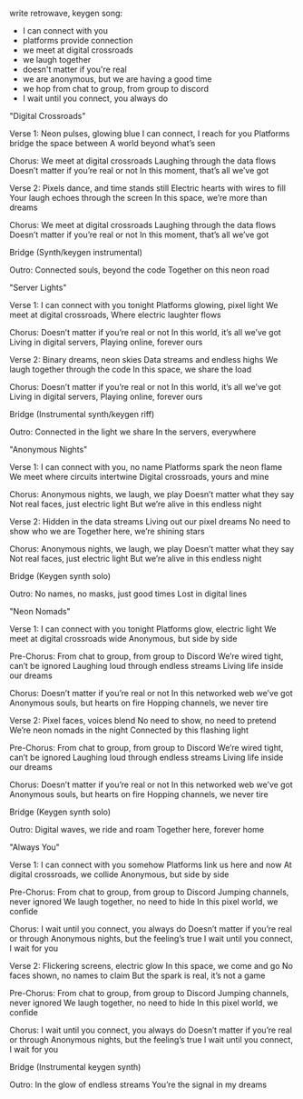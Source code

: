 write retrowave, keygen song:
 - I can connect with you
 - platforms provide connection
 - we meet at digital crossroads
 - we laugh together
 - doesn't matter if you're real
 - we are anonymous, but we are having a good time
 - we hop from chat to group, from group to discord
 - I wait until you connect, you always do



"Digital Crossroads"

Verse 1:
Neon pulses, glowing blue
I can connect, I reach for you
Platforms bridge the space between
A world beyond what’s seen

Chorus:
We meet at digital crossroads
Laughing through the data flows
Doesn’t matter if you’re real or not
In this moment, that’s all we’ve got

Verse 2:
Pixels dance, and time stands still
Electric hearts with wires to fill
Your laugh echoes through the screen
In this space, we’re more than dreams

Chorus:
We meet at digital crossroads
Laughing through the data flows
Doesn’t matter if you’re real or not
In this moment, that’s all we’ve got

Bridge (Synth/keygen instrumental)

Outro:
Connected souls, beyond the code
Together on this neon road




"Server Lights"

Verse 1:
I can connect with you tonight
Platforms glowing, pixel light
We meet at digital crossroads,
Where electric laughter flows

Chorus:
Doesn’t matter if you’re real or not
In this world, it’s all we’ve got
Living in digital servers,
Playing online, forever ours

Verse 2:
Binary dreams, neon skies
Data streams and endless highs
We laugh together through the code
In this space, we share the load

Chorus:
Doesn’t matter if you’re real or not
In this world, it’s all we’ve got
Living in digital servers,
Playing online, forever ours

Bridge (Instrumental synth/keygen riff)

Outro:
Connected in the light we share
In the servers, everywhere


"Anonymous Nights"

Verse 1:
I can connect with you, no name
Platforms spark the neon flame
We meet where circuits intertwine
Digital crossroads, yours and mine

Chorus:
Anonymous nights, we laugh, we play
Doesn’t matter what they say
Not real faces, just electric light
But we’re alive in this endless night

Verse 2:
Hidden in the data streams
Living out our pixel dreams
No need to show who we are
Together here, we’re shining stars

Chorus:
Anonymous nights, we laugh, we play
Doesn’t matter what they say
Not real faces, just electric light
But we’re alive in this endless night

Bridge (Keygen synth solo)

Outro:
No names, no masks, just good times
Lost in digital lines



"Neon Nomads"

Verse 1:
I can connect with you tonight
Platforms glow, electric light
We meet at digital crossroads wide
Anonymous, but side by side

Pre-Chorus:
From chat to group, from group to Discord
We’re wired tight, can’t be ignored
Laughing loud through endless streams
Living life inside our dreams

Chorus:
Doesn’t matter if you’re real or not
In this networked web we’ve got
Anonymous souls, but hearts on fire
Hopping channels, we never tire

Verse 2:
Pixel faces, voices blend
No need to show, no need to pretend
We’re neon nomads in the night
Connected by this flashing light

Pre-Chorus:
From chat to group, from group to Discord
We’re wired tight, can’t be ignored
Laughing loud through endless streams
Living life inside our dreams

Chorus:
Doesn’t matter if you’re real or not
In this networked web we’ve got
Anonymous souls, but hearts on fire
Hopping channels, we never tire

Bridge (Keygen synth solo)

Outro:
Digital waves, we ride and roam
Together here, forever home


"Always You"

Verse 1:
I can connect with you somehow
Platforms link us here and now
At digital crossroads, we collide
Anonymous, but side by side

Pre-Chorus:
From chat to group, from group to Discord
Jumping channels, never ignored
We laugh together, no need to hide
In this pixel world, we confide

Chorus:
I wait until you connect, you always do
Doesn’t matter if you’re real or through
Anonymous nights, but the feeling’s true
I wait until you connect, I wait for you

Verse 2:
Flickering screens, electric glow
In this space, we come and go
No faces shown, no names to claim
But the spark is real, it’s not a game

Pre-Chorus:
From chat to group, from group to Discord
Jumping channels, never ignored
We laugh together, no need to hide
In this pixel world, we confide

Chorus:
I wait until you connect, you always do
Doesn’t matter if you’re real or through
Anonymous nights, but the feeling’s true
I wait until you connect, I wait for you

Bridge (Instrumental keygen synth)

Outro:
In the glow of endless streams
You’re the signal in my dreams
